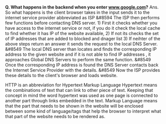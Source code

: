 **Q. What happens in the backend when you enter www.google.com?**
Ans. So what happens is the client browser takes in the input sends it to the internet service provider abbreviated as ISP &#8594 The ISP then performs few functions before contacting DNS server. 1) First it checks whether you have access to the internet service or not, if you do it check the local cache to find whether it has IP of the website available, 2) If not its checks the set of IP addresses that are added to blocked and dnager list 3) If neihter of the above steps return an answer it sends the request to the local DNS Server. &#8549 The local DNS server than locates and finds the corresponding IP address to the given website and if it is not able to find IP addresses , it approaches Global DNS Servers to perform the same function. &#8549 Once the corresponding IP address is found the DNS Server contacts back the Internet Service Provider with the details. &#8549 Now the ISP provides these details to the client's browser and loads website.

HTTP is an abbreviation for Hypertext Markup Language
Hypertext means the combinations of text that can link to other piece of text. Keeping that concept in mind the word hypertext was used as one page is connected to another part through links embedded in the text.
Markup Language means that the part that needs to be shown in the website will be enclosed between some kind of language/tags that help the browser to interpret what that part of the website needs to be rendered as.
